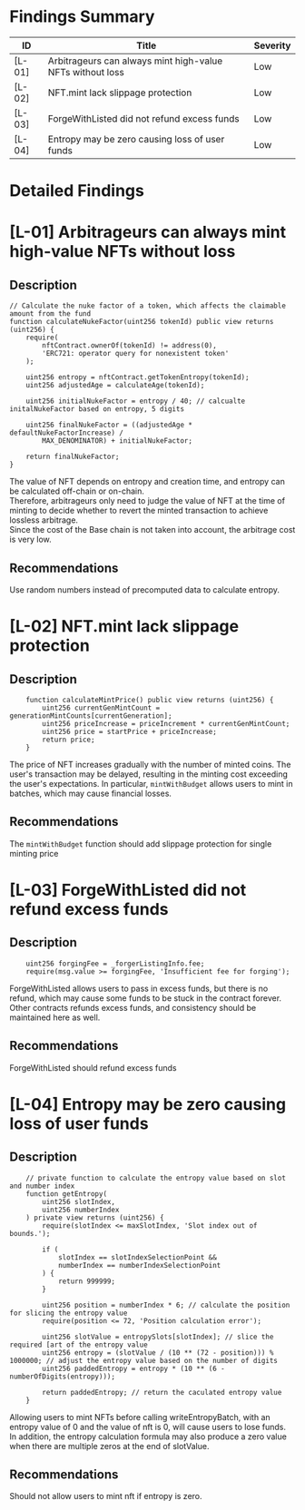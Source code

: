 # Findings Summary

| ID     | Title                                                                | Severity |
| ------ | -------------------------------------------------------------------- | -------- |
| [L-01] | Arbitrageurs can always mint high-value NFTs without loss            | Low      |
| [L-02] | NFT.mint lack slippage protection                                    | Low      |
| [L-03] | ForgeWithListed did not refund excess funds                          | Low      |
| [L-04] | Entropy may be zero causing loss of user funds                       | Low      |

# Detailed Findings

# [L-01] Arbitrageurs can always mint high-value NFTs without loss

## Description

```solidity
// Calculate the nuke factor of a token, which affects the claimable amount from the fund
function calculateNukeFactor(uint256 tokenId) public view returns (uint256) {
    require(
        nftContract.ownerOf(tokenId) != address(0),
        'ERC721: operator query for nonexistent token'
    );

    uint256 entropy = nftContract.getTokenEntropy(tokenId);
    uint256 adjustedAge = calculateAge(tokenId);

    uint256 initialNukeFactor = entropy / 40; // calcualte initalNukeFactor based on entropy, 5 digits

    uint256 finalNukeFactor = ((adjustedAge * defaultNukeFactorIncrease) /
        MAX_DENOMINATOR) + initialNukeFactor;

    return finalNukeFactor;
}
```

The value of NFT depends on entropy and creation time, and entropy can be calculated off-chain or on-chain.      
Therefore, arbitrageurs only need to judge the value of NFT at the time of minting to decide whether to revert the minted transaction to achieve lossless arbitrage.      
Since the cost of the Base chain is not taken into account, the arbitrage cost is very low.     

## Recommendations

Use random numbers instead of precomputed data to calculate entropy.

# [L-02] NFT.mint lack slippage protection

## Description

```solidity
    function calculateMintPrice() public view returns (uint256) {
        uint256 currentGenMintCount = generationMintCounts[currentGeneration];
        uint256 priceIncrease = priceIncrement * currentGenMintCount;
        uint256 price = startPrice + priceIncrease;
        return price;
    }
```

The price of NFT increases gradually with the number of minted coins. The user's transaction may be delayed, resulting in the minting cost exceeding the user's expectations. In particular, `mintWithBudget` allows users to mint in batches, which may cause financial losses.  

## Recommendations

The `mintWithBudget` function should add slippage protection for single minting price

# [L-03] ForgeWithListed did not refund excess funds

## Description

```solidity
    uint256 forgingFee = _forgerListingInfo.fee;
    require(msg.value >= forgingFee, 'Insufficient fee for forging');
```

ForgeWithListed allows users to pass in excess funds, but there is no refund, which may cause some funds to be stuck in the contract forever.       
Other contracts refunds excess funds, and consistency should be maintained here as well.     

## Recommendations

ForgeWithListed should refund excess funds

# [L-04] Entropy may be zero causing loss of user funds

## Description

```solidity
    // private function to calculate the entropy value based on slot and number index
    function getEntropy(
        uint256 slotIndex,
        uint256 numberIndex
    ) private view returns (uint256) {
        require(slotIndex <= maxSlotIndex, 'Slot index out of bounds.');

        if (
            slotIndex == slotIndexSelectionPoint &&
            numberIndex == numberIndexSelectionPoint
        ) {
            return 999999;
        }

        uint256 position = numberIndex * 6; // calculate the position for slicing the entropy value
        require(position <= 72, 'Position calculation error');

        uint256 slotValue = entropySlots[slotIndex]; // slice the required [art of the entropy value
        uint256 entropy = (slotValue / (10 ** (72 - position))) % 1000000; // adjust the entropy value based on the number of digits
        uint256 paddedEntropy = entropy * (10 ** (6 - numberOfDigits(entropy)));

        return paddedEntropy; // return the caculated entropy value
    }
```

Allowing users to mint NFTs before calling writeEntropyBatch, with an entropy value of 0 and the value of nft is 0, will cause users to lose funds.        
In addition, the entropy calculation formula may also produce a zero value when there are multiple zeros at the end of slotValue.       

## Recommendations

Should not allow users to mint nft if entropy is zero.
